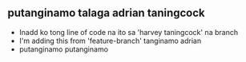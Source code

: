 ## putanginamo talaga adrian taningcock

- Inadd ko tong line of code na ito sa 'harvey taningcock' na branch
- I'm adding this from 'feature-branch' tanginamo adrian
- putanginamo putanginamo
